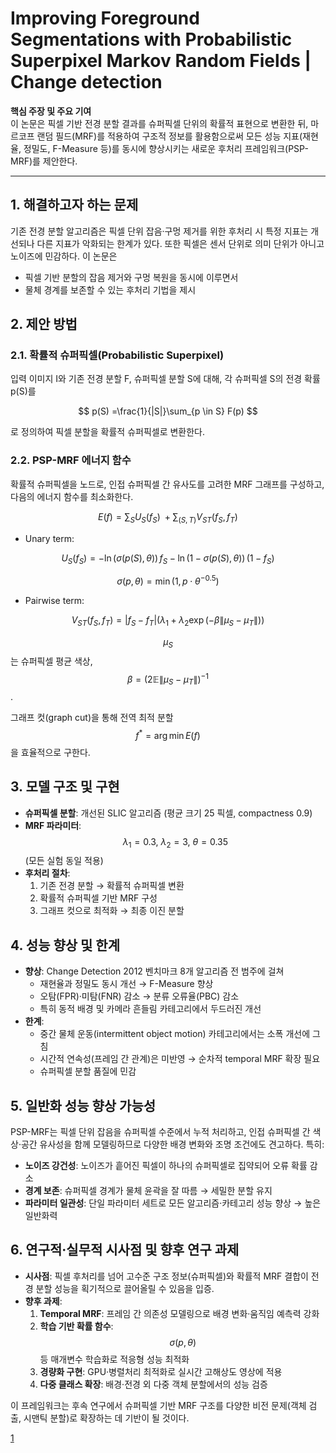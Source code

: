 # Improving Foreground Segmentations with Probabilistic Superpixel Markov Random Fields | Change detection

**핵심 주장 및 주요 기여**  
이 논문은 픽셀 기반 전경 분할 결과를 슈퍼픽셀 단위의 확률적 표현으로 변환한 뒤, 마르코프 랜덤 필드(MRF)를 적용하여 구조적 정보를 활용함으로써 모든 성능 지표(재현율, 정밀도, F-Measure 등)를 동시에 향상시키는 새로운 후처리 프레임워크(PSP-MRF)를 제안한다.  

---  

## 1. 해결하고자 하는 문제  
기존 전경 분할 알고리즘은 픽셀 단위 잡음·구멍 제거를 위한 후처리 시 특정 지표는 개선되나 다른 지표가 악화되는 한계가 있다. 또한 픽셀은 센서 단위로 의미 단위가 아니고 노이즈에 민감하다. 이 논문은  
- 픽셀 기반 분할의 잡음 제거와 구멍 복원을 동시에 이루면서  
- 물체 경계를 보존할 수 있는 후처리 기법을 제시  

## 2. 제안 방법  
### 2.1. 확률적 슈퍼픽셀(Probabilistic Superpixel)  
입력 이미지 I와 기존 전경 분할 F, 슈퍼픽셀 분할 S에 대해, 각 슈퍼픽셀 S의 전경 확률 p(S)를  

$$
p(S) =\frac{1}{|S|}\sum_{p \in S} F(p)
$$  

로 정의하여 픽셀 분할을 확률적 슈퍼픽셀로 변환한다.  

### 2.2. PSP-MRF 에너지 함수  
확률적 슈퍼픽셀을 노드로, 인접 슈퍼픽셀 간 유사도를 고려한 MRF 그래프를 구성하고, 다음의 에너지 함수를 최소화한다.  

$$
E(f)=\sum_{S}U_S(f_S)\;+\sum_{(S,T)}V_{ST}(f_S,f_T)
$$  

- Unary term:  

$$
U_S(f_S)=-\ln\bigl(\sigma(p(S),\theta)\bigr)\,f_S \;-\;\ln\bigl(1-\sigma(p(S),\theta)\bigr)\,(1-f_S)
$$  

$$\sigma(p,\theta)=\min(1,\,p\cdot\theta^{-0.5})$$  

- Pairwise term:  

$$
V_{ST}(f_S,f_T)=|f_S-f_T|\bigl(\lambda_1+\lambda_2\exp(-\beta\|\mu_S-\mu_T\|)\bigr)
$$  

$$\mu_S$$는 슈퍼픽셀 평균 색상, $$\beta=(2\mathbb{E}\|\mu_S-\mu_T\|)^{-1}$$.  

그래프 컷(graph cut)을 통해 전역 최적 분할 $$f^* = \arg\min E(f)$$을 효율적으로 구한다.  

## 3. 모델 구조 및 구현  
- **슈퍼픽셀 분할**: 개선된 SLIC 알고리즘 (평균 크기 25 픽셀, compactness 0.9)  
- **MRF 파라미터**: $$\lambda_1=0.3,\ \lambda_2=3,\ \theta=0.35$$ (모든 실험 동일 적용)  
- **후처리 절차**:  
  1. 기존 전경 분할 → 확률적 슈퍼픽셀 변환  
  2. 확률적 슈퍼픽셀 기반 MRF 구성  
  3. 그래프 컷으로 최적화 → 최종 이진 분할  

## 4. 성능 향상 및 한계  
- **향상**: Change Detection 2012 벤치마크 8개 알고리즘 전 범주에 걸쳐  
  - 재현율과 정밀도 동시 개선 → F-Measure 향상  
  - 오탐(FPR)·미탐(FNR) 감소 → 분류 오류율(PBC) 감소  
  - 특히 동적 배경 및 카메라 흔들림 카테고리에서 두드러진 개선  
- **한계**:  
  - 중간 물체 운동(intermittent object motion) 카테고리에서는 소폭 개선에 그침  
  - 시간적 연속성(프레임 간 관계)은 미반영 → 순차적 temporal MRF 확장 필요  
  - 슈퍼픽셀 분할 품질에 민감  

## 5. 일반화 성능 향상 가능성  
PSP-MRF는 픽셀 단위 잡음을 슈퍼픽셀 수준에서 누적 처리하고, 인접 슈퍼픽셀 간 색상·공간 유사성을 함께 모델링하므로 다양한 배경 변화와 조명 조건에도 견고하다. 특히:  
- **노이즈 강건성**: 노이즈가 흩어진 픽셀이 하나의 슈퍼픽셀로 집약되어 오류 확률 감소  
- **경계 보존**: 슈퍼픽셀 경계가 물체 윤곽을 잘 따름 → 세밀한 분할 유지  
- **파라미터 일관성**: 단일 파라미터 세트로 모든 알고리즘·카테고리 성능 향상 → 높은 일반화력  

## 6. 연구적·실무적 시사점 및 향후 연구 과제  
- **시사점**: 픽셀 후처리를 넘어 고수준 구조 정보(슈퍼픽셀)와 확률적 MRF 결합이 전경 분할 성능을 획기적으로 끌어올릴 수 있음을 입증.  
- **향후 과제**:  
  1. **Temporal MRF**: 프레임 간 의존성 모델링으로 배경 변화·움직임 예측력 강화  
  2. **학습 기반 확률 함수**: $$\sigma(p,\theta)$$ 등 매개변수 학습화로 적응형 성능 최적화  
  3. **경량화 구현**: GPU·병렬처리 최적화로 실시간 고해상도 영상에 적용  
  4. **다중 클래스 확장**: 배경·전경 외 다중 객체 분할에서의 성능 검증  

이 프레임워크는 후속 연구에서 슈퍼픽셀 기반 MRF 구조를 다양한 비전 문제(객체 검출, 시맨틱 분할)로 확장하는 데 기반이 될 것이다.

[1](https://ppl-ai-file-upload.s3.amazonaws.com/web/direct-files/attachments/22370781/4916fb9a-8a72-4d81-9aca-15232021bbd0/Improving_foreground_segmentations_with_probabilistic_superpixel_Markov_random_fields.pdf)

